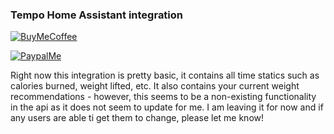 ### Tempo Home Assistant integration


[![BuyMeCoffee][buymecoffeebadge]][buymecoffee]

[![PaypalMe][paypalmebadge]][paypalme]

Right now this integration is pretty basic, it contains all time statics such as calories burned, weight lifted, etc. It also contains your current weight recommendations - however, this seems to be a non-existing functionality in the api as it does not seem to update for me. I am leaving it for now and if any users are able ti get them to change, please let me know!


[buymecoffee]: https://www.buymeacoffee.com/LashL
[buymecoffeebadge]: https://img.shields.io/badge/buy%20me%20a%20coffee-donate-yellow.svg?style=for-the-badge
[paypalme]: https://paypal.me/LLashley304
[paypalmebadge]: https://cdn.rawgit.com/twolfson/paypal-github-button/1.0.0/dist/button.svg
